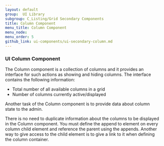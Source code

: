 ```yaml
---
layout: default
group:  UI Library
subgroup: C_Listing/Grid Secondary Components
title: Column Component
menu_title: Column Component
menu_node:
menu_order: 5
github_link: ui-components/ui-secondary-column.md
---
```


<h3 id="column">UI Column Component</h3>

The Column component is a collection of columns and it provides an interface for such actions as showing and hiding columns. The interface contains the following information:

* Total number of all available columns in a grid
* Number of columns currently active/displayed

Another task of the Column component is to provide data about column state to the admin.

There is no need to duplicate information about the columns to be displayed in the Column component. You must define the append to element on every column child element and reference the parent using the appends.
Another way to give access to the child element is to give a link to it when defining the column container.